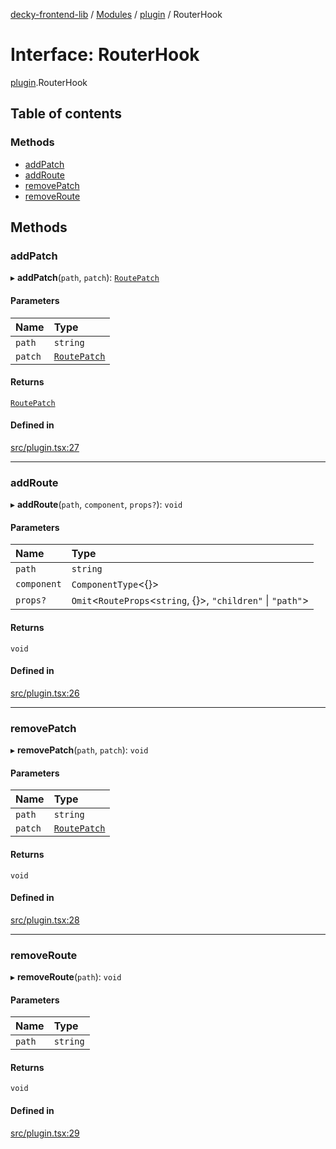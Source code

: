 [decky-frontend-lib](../README.md) / [Modules](../modules.md) / [plugin](../modules/plugin.md) / RouterHook

# Interface: RouterHook

[plugin](../modules/plugin.md).RouterHook

## Table of contents

### Methods

- [addPatch](plugin.RouterHook.md#addpatch)
- [addRoute](plugin.RouterHook.md#addroute)
- [removePatch](plugin.RouterHook.md#removepatch)
- [removeRoute](plugin.RouterHook.md#removeroute)

## Methods

### addPatch

▸ **addPatch**(`path`, `patch`): [`RoutePatch`](../modules/plugin._internal_.md#routepatch)

#### Parameters

| Name | Type |
| :------ | :------ |
| `path` | `string` |
| `patch` | [`RoutePatch`](../modules/plugin._internal_.md#routepatch) |

#### Returns

[`RoutePatch`](../modules/plugin._internal_.md#routepatch)

#### Defined in

[src/plugin.tsx:27](https://github.com/SteamDeckHomebrew/decky-frontend-lib/blob/82f604a/src/plugin.tsx#L27)

___

### addRoute

▸ **addRoute**(`path`, `component`, `props?`): `void`

#### Parameters

| Name | Type |
| :------ | :------ |
| `path` | `string` |
| `component` | `ComponentType`<{}\> |
| `props?` | `Omit`<`RouteProps`<`string`, {}\>, ``"children"`` \| ``"path"``\> |

#### Returns

`void`

#### Defined in

[src/plugin.tsx:26](https://github.com/SteamDeckHomebrew/decky-frontend-lib/blob/82f604a/src/plugin.tsx#L26)

___

### removePatch

▸ **removePatch**(`path`, `patch`): `void`

#### Parameters

| Name | Type |
| :------ | :------ |
| `path` | `string` |
| `patch` | [`RoutePatch`](../modules/plugin._internal_.md#routepatch) |

#### Returns

`void`

#### Defined in

[src/plugin.tsx:28](https://github.com/SteamDeckHomebrew/decky-frontend-lib/blob/82f604a/src/plugin.tsx#L28)

___

### removeRoute

▸ **removeRoute**(`path`): `void`

#### Parameters

| Name | Type |
| :------ | :------ |
| `path` | `string` |

#### Returns

`void`

#### Defined in

[src/plugin.tsx:29](https://github.com/SteamDeckHomebrew/decky-frontend-lib/blob/82f604a/src/plugin.tsx#L29)
